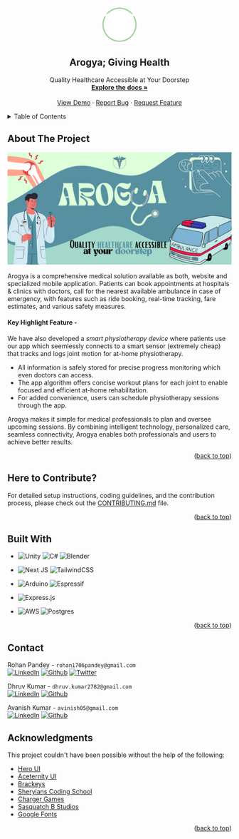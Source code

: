 <a id="readme-top"></a>

<!-- WHITE LOGO REQUIRED -->
<!-- Heading -->
<br />
<div align="center">
  <a href="https://github.com/rohan-pandeyy/arogya">
    <img src="./Arogya/public/arogya_white.svg" alt="Logo" width="80" height="80">
  </a>

  <h2 align="center">Arogya; Giving Health</h2>

  <p align="center">
    Quality Healthcare Accessible at Your Doorstep
    <br />
    <a href="https://github.com/rohan-pandeyy/Arogya/tree/main/Docs"><strong>Explore the docs »</strong></a>
    <br />
    <br />
    <a href="https://youtu.be/OKmv_-JLFRg">View Demo</a>
    &middot;
    <a href="https://github.com/rohan-pandeyy/Arogya/issues/new?labels=bug&template=bug-report---.md">Report Bug</a>
    &middot;
    <a href="https://github.com/rohan-pandeyy/Arogya/issues/new?labels=enhancement&template=feature-request---.md">Request Feature</a>
  </p>
</div>

<!-- TABLE OF CONTENTS -->
<details>
  <summary>Table of Contents</summary>
  <ol>
    <li>
      <a href="#about-the-project">About The Project</a>
    </li>
    <li>
      <a href="#here-to-contribute">Contribute</a>
    </li>
    <li>
      <a href="#built-with">Built With</a>
    </li>
    <li><a href="#contact">Contact</a></li>
    <li><a href="#acknowledgments">Acknowledgments</a></li>
  </ol>
</details>

<!-- ABOUT THE PROJECT -->

## About The Project

[![Arogya Banner](Docs/assets/AROGYA_banner.svg)]()

Arogya is a comprehensive medical solution available as both, website and specialized mobile application. Patients can book appointments at hospitals & clinics with doctors, call for the nearest available ambulance in case of emergency, with features such as ride booking, real-time tracking, fare estimates, and various safety measures.

#### Key Highlight Feature -

We have also developed a _smart physiotherapy device_ where patients use our app which seemlessly connects to a smart sensor (extremely cheap) that tracks and logs joint motion for at-home physiotherapy.

- All information is safely stored for precise progress monitoring which even doctors can access.
- The app algorithm offers concise workout plans for each joint to enable focused and efficient at-home rehabilitation.
- For added convenience, users can schedule physiotherapy sessions through the app.

Arogya makes it simple for medical professionals to plan and oversee upcoming sessions. By combining intelligent technology, personalized care, seamless connectivity, Arogya enables both professionals and users to achieve better results.

<p align="right">(<a href="#readme-top">back to top</a>)</p>

## Here to Contribute?

For detailed setup instructions, coding guidelines, and the contribution process, please check out the [CONTRIBUTING.md](./CONTRIBUTING.md) file.

<p align="right">(<a href="#readme-top">back to top</a>)</p>

## Built With

- ![Unity](https://img.shields.io/badge/unity-%23000000.svg?style=for-the-badge&logo=unity&logoColor=white) ![C#](https://img.shields.io/badge/c%23-%23239120.svg?style=for-the-badge&logo=csharp&logoColor=white) ![Blender](https://img.shields.io/badge/blender-%23F5792A.svg?style=for-the-badge&logo=blender&logoColor=white)

- ![Next JS](https://img.shields.io/badge/Next-black?style=for-the-badge&logo=next.js&logoColor=white) ![TailwindCSS](https://img.shields.io/badge/tailwindcss-%2338B2AC.svg?style=for-the-badge&logo=tailwind-css&logoColor=white)

- ![Arduino](https://img.shields.io/badge/-Arduino-00979D?style=for-the-badge&logo=Arduino&logoColor=white) ![Espressif](https://img.shields.io/badge/espressif-E7352C.svg?style=for-the-badge&logo=espressif&logoColor=white)

- ![Express.js](https://img.shields.io/badge/express.js-%23404d59.svg?style=for-the-badge&logo=express&logoColor=%2361DAFB)

- ![AWS](https://img.shields.io/badge/AWS-%23FF9900.svg?style=for-the-badge&logo=amazon-aws&logoColor=white) ![Postgres](https://img.shields.io/badge/postgres-%23316192.svg?style=for-the-badge&logo=postgresql&logoColor=white)

<p align="right">(<a href="#readme-top">back to top</a>)</p>

<!-- ## Features


|   **Feature**          | **Description**                                                   | **Status**         |
|------------------------|-------------------------------------------------------------------|--------------------|
| Home Screen            | Show status and version of PSLab device                           | :heavy_check_mark: |
| Instruments            | Exposes PSLab instruments like Oscilloscope, etc                  | :heavy_check_mark: |
| Oscilloscope           | Shows variation of analog signals                                 | :heavy_check_mark: |
| Multimeter             | Measures voltage, current, resistance and capacitance             | :heavy_check_mark: |
| Logical Analyzer       | Captures and displays signals from digital system                 | :heavy_check_mark: |
| Wave Generator         | Generates arbitrary analog and digital waveforms                  | :heavy_check_mark: |
| Power Source           | Generates programmable voltage and currents	                     | :heavy_check_mark: |
| Luxmeter              | Measures the ambient light intensity                              | :heavy_check_mark: |
| Barometer             | Measures the Pressure                                             | :heavy_check_mark: |
| Accelerometer          | Measures the acceleration of the device                           | :heavy_check_mark: |
| Gyrometer             | Measures the rate of rotation                                     | :heavy_check_mark: |
| Compass                | Measures the absolute rotation relative to earth magnetic poles   | :heavy_check_mark: |
| Thermometer            | Measures the ambient temperature                                  | :heavy_check_mark: |
| Gas Sensor             | Detects gases, including NH3, NOx, alcohol, benzene, smoke and CO2| :heavy_check_mark: |
| Robotic Arm Controller | Allows to control 4 servo motors of the robotic arm independently | :heavy_check_mark: | -->

<!-- CONTACT -->

## Contact

Rohan Pandey - `rohan1706pandey@gmail.com`</br>
[![LinkedIn](https://img.shields.io/badge/LinkedIn-%230077B5.svg?logo=linkedin&logoColor=white)](https://www.linkedin.com/in/rohan-pandey-a9a50b270/) [![Github](https://img.shields.io/badge/Github-%23121011.svg?logo=github&logoColor=white)](https://github.com/rohan-pandeyy) [![Twitter](https://img.shields.io/badge/Twitter-%231DA1F2.svg?logo=X&logoColor=white)](https://twitter.com/rohan_pandeyy)

Dhruv Kumar - `dhruv.kumar2782@gmail.com`</br>
[![LinkedIn](https://img.shields.io/badge/LinkedIn-%230077B5.svg?logo=linkedin&logoColor=white)](https://www.linkedin.com/in/dhruvk27/) [![Github](https://img.shields.io/badge/Github-%23121011.svg?logo=github&logoColor=white)](https://github.com/dhruvk278)

Avanish Kumar - `avinish05@gmail.com`</br>
[![LinkedIn](https://img.shields.io/badge/LinkedIn-%230077B5.svg?logo=linkedin&logoColor=white)](https://www.linkedin.com/in/avanish-kumar-1765b2231/) [![Github](https://img.shields.io/badge/Github-%23121011.svg?logo=github&logoColor=white)](https://github.com/Avan1sh)

<!-- ACKNOWLEDGMENTS -->

## Acknowledgments

This project couldn't have been possible without the help of the following:

- [Hero UI](https://www.heroui.com/)
- [Aceternity UI](https://ui.aceternity.com/)
- [Brackeys](https://www.youtube.com/@brackeys)
- [Sheryians Coding School](https://www.youtube.com/@sheryians)
- [Charger Games](https://www.youtube.com/@chargergames)
- [Sasquatch B Studios](https://www.youtube.com/@sasquatchbgames)
- [Google Fonts](https://fonts.google.com/)

<p align="right">(<a href="#readme-top">back to top</a>)</p>
